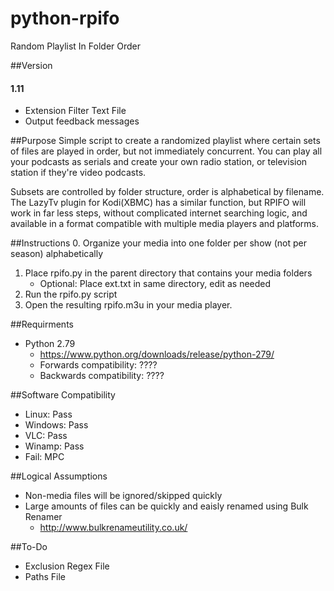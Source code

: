 # python-rpifo
Random Playlist In Folder Order


##Version
#### 1.11
* Extension Filter Text File
* Output feedback messages


##Purpose
Simple script to create a randomized playlist where certain sets of files are
played in order, but not immediately concurrent. You can play all your podcasts
as serials and create your own radio station, or television station if they're
video podcasts.

Subsets are controlled by folder structure, order is alphabetical by filename.
The LazyTv plugin for Kodi(XBMC) has a similar function, but RPIFO will work
in far less steps, without complicated internet searching logic, and available
in a format compatible with multiple media players and platforms.


##Instructions
0. Organize your media into one folder per show (not per season) alphabetically
1. Place rpifo.py in the parent directory that contains your media folders
    * Optional: Place ext.txt in same directory, edit as needed
2. Run the rpifo.py script
3. Open the resulting rpifo.m3u in your media player.


##Requirments
* Python 2.79
    * https://www.python.org/downloads/release/python-279/
    * Forwards compatibility: ????
    * Backwards compatibility: ????


##Software Compatibility
* Linux: Pass
* Windows: Pass
* VLC: Pass
* Winamp: Pass
* Fail: MPC


##Logical Assumptions
* Non-media files will be ignored/skipped quickly
* Large amounts of files can be quickly and eaisly renamed using Bulk Renamer
    * http://www.bulkrenameutility.co.uk/


##To-Do
* Exclusion Regex File
* Paths File

